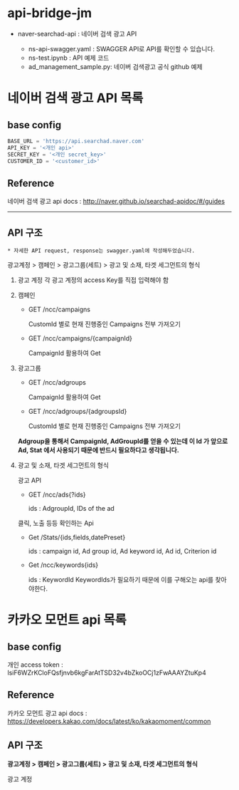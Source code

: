# api-bridge-jm

* naver-searchad-api : 네이버 검색 광고 API

  * ns-api-swagger.yaml : SWAGGER API로 API를 확인할 수 있습니다.
  * ns-test.ipynb : API 예제 코드
  * ad_management_sample.py: 네이버 검색광고 공식 github 예제


# 네이버 검색 광고 API 목록

## base config

```python
BASE_URL = 'https://api.searchad.naver.com'
API_KEY = '<개인 api>'
SECRET_KEY = '<개인 secret_key>'
CUSTOMER_ID = '<customer_id>'
```

## Reference
네이버 검색 광고 api docs  : http://naver.github.io/searchad-apidoc/#/guides

---

## API 구조

    * 자세한 API request, response는 swagger.yaml에 작성해두었습니다. 

광고계정 > 캠페인 > 광고그룹(세트) > 광고 및 소재, 타겟 세그먼트의 형식

1. 광고 계정
    각 광고 계정의 access Key를 직접 입력해야 함

2. 캠페인
   * GET /ncc/campaigns
        
        CustomId 별로 현재 진행중인 Campaigns 전부 가져오기
   
   * GET /ncc/campaigns/{campaignId}
    
        CampaignId 활용하여 Get

3. 광고그룹
    * GET /ncc/adgroups 
    
        CampaignId 활용하여 Get
    
    * GET /ncc/adgroups/{adgroupsId}

        CustomId 별로 현재 진행중인 Campaigns 전부 가져오기

    **Adgroup을 통해서 CampaignId, AdGroupId를 얻을 수 있는데 이 Id 가 앞으로 Ad, Stat 에서 사용되기 때문에 반드시 필요하다고 생각됩니다.**

4. 광고 및 소재, 타겟 세그먼트의 형식

    광고 API

    * GET /ncc/ads{?ids}

        ids : AdgroupId, IDs of the ad


    클릭, 노출 등등 확인하는 Api

    * Get /Stats/{ids,fields,datePreset}
    
        ids : campaign id, Ad group id, Ad keyword id, Ad id, Criterion id


    * Get /ncc/keywords{ids}

        ids : KeywordId
        KeywordIds가 필요하기 때문에 이를 구해오는 api를 찾아야한다. 

# 카카오 모먼트 api 목록


## base config

개인 access token : lsiF6WZrKCloFQsfjnvb6kgFarAtTSD32v4bZkoOCj1zFwAAAYZtuKp4

## Reference

카카오 모먼트 광고 api docs : https://developers.kakao.com/docs/latest/ko/kakaomoment/common

## API 구조

**광고계정 > 캠페인 > 광고그룹(세트) > 광고 및 소재, 타겟 세그먼트의 형식**

광고 계정 